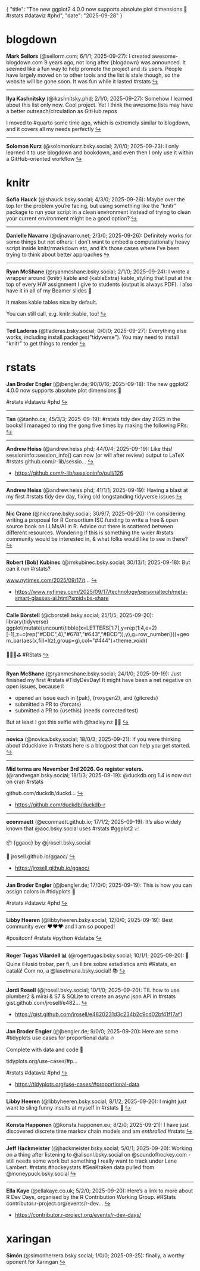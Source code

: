 {
  "title": "The new ggplot2 4.0.0 now supports absolute plot dimensions 🤩  #rstats #dataviz #phd",
  "date": "2025-09-28"
}

# blogdown

**Mark Sellors** (@sellorm.com; 6/1/1; 2025-09-27): I created awesome-blogdown.com 9 years ago, not long after {blogdown} was announced. It seemed like a fun way to help promote the project and its users. People have largely moved on to other tools and the list is stale though, so the website will be gone soon. It was fun while it lasted #rstats  [&#8618;](https://bsky.app/profile/sellorm.com/post/3lzsjgthdac2x)

---

**Ilya Kashnitsky** (@ikashnitsky.phd; 2/1/0; 2025-09-27): Somehow I learned about this list only now. Cool project. Yet I think the awesome lists may have a better outreach/circulation as GitHub repos

I moved to #quarto some time ago, which is extremely similar to blogdown, and it covers all my needs perfectly  [&#8618;](https://bsky.app/profile/ikashnitsky.phd/post/3lzslmr76fs2i)

---

**Solomon Kurz** (@solomonkurz.bsky.social; 2/0/0; 2025-09-23): I only learned it to use blogdown and bookdown, and even then I only use it within a GitHub-oriented workflow  [&#8618;](https://bsky.app/profile/solomonkurz.bsky.social/post/3lzjoeqvzq22t)

# knitr

**Sofia Hauck** (@shauck.bsky.social; 4/3/0; 2025-09-26): Maybe over the top for the problem you’re facing, but using something like the “knitr” package to run your script in a clean environment instead of trying to clean your current environment might be a good option?  [&#8618;](https://bsky.app/profile/shauck.bsky.social/post/3lzpwiqj35k2h)

---

**Danielle Navarro** (@djnavarro.net; 2/3/0; 2025-09-26): Definitely works for some things but not others: I don’t want to embed a computationally heavy script inside knitr/rmarkdown etc, and it’s those cases where I’ve been trying to think about better approaches  [&#8618;](https://bsky.app/profile/djnavarro.net/post/3lzpxphaf5s27)

---

**Ryan McShane** (@ryanmcshane.bsky.social; 2/1/0; 2025-09-24): I wrote a wrapper around {knitr} kable and {kableExtra} kable_styling that I put at the top of every HW assignment I give to students (output is always PDF). I also have it in all of my Beamer slides 😬

It makes kable tables nice by default.

You can still call, e.g. knitr::kable, too!  [&#8618;](https://bsky.app/profile/ryanmcshane.bsky.social/post/3lzmdpvzeik2r)

---

**Ted Laderas** (@tladeras.bsky.social; 0/0/0; 2025-09-27): Everything else works, including install.packages("tidyverse"). You may need to install "knitr" to get things to render  [&#8618;](https://bsky.app/profile/tladeras.bsky.social/post/3lztjol74dc2l)

# rstats

**Jan Broder Engler** (@jbengler.de; 90/0/16; 2025-09-18): The new ggplot2 4.0.0 now supports absolute plot dimensions 🤩

#rstats #dataviz #phd  [&#8618;](https://bsky.app/profile/jbengler.de/post/3lz4y3oeuik2f)

---

**Tan** (@tanho.ca; 45/3/3; 2025-09-19): #rstats tidy dev day 2025 in the books! I managed to ring the gong five times by making the following PRs:  [&#8618;](https://bsky.app/profile/tanho.ca/post/3lz7o2p6kdk2p)

---

**Andrew Heiss** (@andrew.heiss.phd; 44/0/4; 2025-09-19): Like this! sessioninfo::session_info() can now (or will after review) output to LaTeX #rstats github.com/r-lib/sessio...  [&#8618;](https://bsky.app/profile/andrew.heiss.phd/post/3lz7fa77hoc2l)

- <https://github.com/r-lib/sessioninfo/pull/126>

---

**Andrew Heiss** (@andrew.heiss.phd; 41/1/1; 2025-09-19): Having a blast at my first #rstats tidy dev day, fixing old longstanding tidyverse issues  [&#8618;](https://bsky.app/profile/andrew.heiss.phd/post/3lz7f3jsbms27)

---

**Nic Crane** (@niccrane.bsky.social; 30/9/7; 2025-09-20): I'm considering writing a proposal for R Consortium ISC funding to write a free & open source book on LLMs/AI in R. Advice out there is scattered between different resources. Wondering if this is something the wider #rstats community would be interested in, & what folks would like to see in there?  [&#8618;](https://bsky.app/profile/niccrane.bsky.social/post/3lzce6aa46s2s)

---

**Robert (Bob) Kubinec** (@rmkubinec.bsky.social; 30/13/1; 2025-09-18): But can it run #rstats?

 www.nytimes.com/2025/09/17/t...  [&#8618;](https://bsky.app/profile/rmkubinec.bsky.social/post/3lz4hhlg62c2m)

- <https://www.nytimes.com/2025/09/17/technology/personaltech/meta-smart-glasses-ai.html?smid=bs-share>

---

**Calle Börstell** (@cborstell.bsky.social; 25/1/5; 2025-09-20): library(tidyverse)
ggplot(mutate(uncount(tibble(x=LETTERS[1:7],y=rep(1:4,e=2)[-1],z=c(rep("#DDC",4),"#678","#643","#BCD")),y),g=row_number()))+geom_bar(aes(x,fill=I(z),group=g),col="#444")+theme_void()

👨🏻‍💻⛳️ #RStats  [&#8618;](https://bsky.app/profile/cborstell.bsky.social/post/3lzcddmvsbs2h)

---

**Ryan McShane** (@ryanmcshane.bsky.social; 24/1/0; 2025-09-19): Just finished my first #rstats #TidyDevDay! It might have been a net negative on open issues, because I:

* opened an issue each in {pak}, {roxygen2}, and {gitcreds}
* submitted a PR to {forcats}
* submitted a PR to {usethis} (needs corrected test)

But at least I got this selfie with @hadley.nz 🫠😆  [&#8618;](https://bsky.app/profile/ryanmcshane.bsky.social/post/3lz7w4mwcek2u)

---

**novica** (@novica.bsky.social; 18/0/3; 2025-09-21): If you were thinking about #ducklake in #rstats here is a blogpost that can help you get started.  [&#8618;](https://bsky.app/profile/novica.bsky.social/post/3lzd6qbgoek2e)

---

**Mid terms are November 3rd 2026. Go register voters.** (@randvegan.bsky.social; 18/1/3; 2025-09-19): @duckdb.org 1.4 is now out on cran #rstats

github.com/duckdb/duckd...  [&#8618;](https://bsky.app/profile/randvegan.bsky.social/post/3lz5ozmrxis2z)

- <https://github.com/duckdb/duckdb-r>

---

**econmaett** (@econmaett.github.io; 17/1/2; 2025-09-19): It’s also widely known that @aoc.bsky.social uses #rstats #ggplot2 📈 

📦 {ggaoc} by @jrosell.bsky.social   

🔗 jrosell.github.io/ggaoc/  [&#8618;](https://bsky.app/profile/econmaett.github.io/post/3lz726px57c2l)

- <https://jrosell.github.io/ggaoc/>

---

**Jan Broder Engler** (@jbengler.de; 17/0/0; 2025-09-19): This is how you can assign colors in #tidyplots 🌈

#rstats #dataviz #phd  [&#8618;](https://bsky.app/profile/jbengler.de/post/3lz7baj7k5k2t)

---

**Libby Heeren** (@libbyheeren.bsky.social; 12/0/0; 2025-09-19): Best community ever ❤️❤️❤️ and I am so pooped! 

#positconf #rstats #python #databs  [&#8618;](https://bsky.app/profile/libbyheeren.bsky.social/post/3lz5vj3p5ls2n)

---

**Roger Tugas Vilardell 📊** (@rogertugas.bsky.social; 10/1/1; 2025-09-20): 🤩 Quina il·lusió trobar, per fi, un llibre sobre estadística amb #Rstats, en català! Com no, a @lasetmana.bsky.social! 📚  [&#8618;](https://bsky.app/profile/rogertugas.bsky.social/post/3lzb5ra7ark2g)

---

**Jordi Rosell** (@jrosell.bsky.social; 10/1/0; 2025-09-20): TIL how to use plumber2 & mirai & S7 & SQLite to create an async json API in #rstats gist.github.com/jrosell/e482...  [&#8618;](https://bsky.app/profile/jrosell.bsky.social/post/3lzblkl3vis2e)

- <https://gist.github.com/jrosell/e4820231d3c234b2c9cd02bf41f17af1>

---

**Jan Broder Engler** (@jbengler.de; 9/0/0; 2025-09-20): Here are some #tidyplots use cases for proportional data 🔥

Complete with data and code 🚀

tidyplots.org/use-cases/#p...

#rstats #dataviz #phd  [&#8618;](https://bsky.app/profile/jbengler.de/post/3lzbw2qsqw22p)

- <https://tidyplots.org/use-cases/#proportional-data>

---

**Libby Heeren** (@libbyheeren.bsky.social; 8/1/2; 2025-09-20): I might just want to sling funny insults at myself in #rstats 🤔  [&#8618;](https://bsky.app/profile/libbyheeren.bsky.social/post/3lzc5aaqua22u)

---

**Konsta Happonen** (@konsta.happonen.eu; 8/2/0; 2025-09-21): I have just discovered discrete time markov chain models and am *enthralled* #rstats  [&#8618;](https://bsky.app/profile/konsta.happonen.eu/post/3lzdleqaosc2n)

---

**Jeff Hackmeister** (@jhackmeister.bsky.social; 5/0/1; 2025-09-20): Working on a thing after listening to @alisonl.bsky.social on @soundofhockey.com - still needs some work but something I really want to track under Lane Lambert. #rstats #hockeystats #SeaKraken 
data pulled from @moneypuck.bsky.social  [&#8618;](https://bsky.app/profile/jhackmeister.bsky.social/post/3lzchmlqvgs2g)

---

**Ella Kaye** (@ellakaye.co.uk; 5/2/0; 2025-09-20): Here’s a link to more about R Dev Days, organised by the R Contribution Working Group. #RStats contributor.r-project.org/events/r-dev...  [&#8618;](https://bsky.app/profile/ellakaye.co.uk/post/3lzbvtxbtvc2s)

- <https://contributor.r-project.org/events/r-dev-days/>

# xaringan

**Simón** (@simonherrera.bsky.social; 1/0/0; 2025-09-25): finally, a worthy oponent for Xaringan  [&#8618;](https://bsky.app/profile/simonherrera.bsky.social/post/3lzmsyz6fnk2e)

